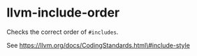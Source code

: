 llvm-include-order
==================

Checks the correct order of `#includes`.

See https://llvm.org/docs/CodingStandards.html\#include-style
